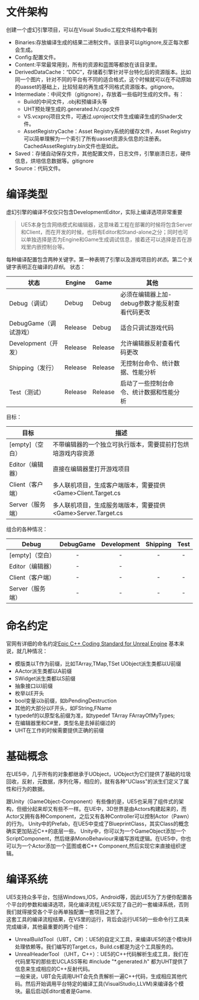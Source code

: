 # 文件架构
创建一个虚幻引擎项目，可以在Visual Studio工程文件结构中看到
- Binaries:存放编译生成的结果二进制文件。该目录可以gitignore,反正每次都会生成。
- Config:配置文件。
- Content:平常最常用到，所有的资源和蓝图等都放在该目录里。
- DerivedDataCache：“DDC”，存储着引擎针对平台特化后的资源版本。比如同一个图片，针对不同的平台有不同的适合格式，这个时候就可以在不动原始的uasset的基础上，比较轻易的再生成不同格式资源版本。gitignore。
- Intermediate：中间文件（gitignore），存放着一些临时生成的文件。有：  
    - Build的中间文件，.obj和预编译头等
    - UHT预处理生成的.generated.h/.cpp文件
    - VS.vcxproj项目文件，可通过.uproject文件生成编译生成的Shader文件。
    - AssetRegistryCache：Asset Registry系统的缓存文件，Asset Registry可以简单理解为一个索引了所有uasset资源头信息的注册表。CachedAssetRegistry.bin文件也是如此。
- Saved：存储自动保存文件，其他配置文件，日志文件，引擎崩溃日志，硬件信息，烘培信息数据等。gitignore
- Source：代码文件。

# 编译类型
虚幻引擎的编译不仅仅只包含DevelopmentEditor，实际上编译选项非常重要
>UE5本身包含网络模式和编辑器，这意味着工程在部署的时候将包含Server和Client，而在开发的时候，也将有Editor和Stand-alone之分；同时也可以单独选择是否为Engine和Game生成调试信息，接着还可以选择是否在游戏里内嵌控制台等。

每种编译配置包含两种关键字。第一种表明了引擎以及游戏项目的*状态*。第二个关键字表明正在编译的*目标*。
状态：

| 状态              | Engine  | Game    | 其他                         |     |
| --------------- | ------- | ------- | -------------------------- | --- |
| Debug（调试）       | Debug   | Debug   | 必须在编辑器上加-debug参数才能反射查看代码更改 |     |
| DebugGame（调试游戏） | Release | Debug   | 适合只调试游戏代码                  |     |
| Development（开发） | Release | Release | 允许编辑器反射查看代码更改              |     |
| Shipping（发行）    | Release | Release | 无控制台命令、统计数据、性能分析           |     |
| Test（测试）        | Release | Release | 启动了一些控制台命令、统计数据和性能分析       |     |
目标：

| 目标           | 描述                                         |
| ------------ | ------------------------------------------ |
| \[empty]（空白） | 不带编辑器的一个独立可执行版本，需要提前打包烘培游戏内容资源             |
| Editor（编辑器）  | 直接在编辑器里打开游戏项目                              |
| Client（客户端）  | 多人联机项目，生成客户端版本，需要提供\<Game>Client.Target.cs |
| Server（服务端）  | 多人联机项目，生成服务端版本，需要提供\<Game>Server.Target.cs |
组合的各种情况：

| Debug        | DebugGame | Development | Shipping | Test |
| ------------ | :-------: | :---------: | :------: | :--: |
| \[empty]（空白） |     -     |      -      |    -     |  -   |
| Editor（编辑器）  |     -     |      -      |          |      |
| Client（客户端）  |     -     |      -      |    -     |  -   |
| Server（服务端）  |     -     |      -      |    -     |  -   |

# 命名约定
官网有详细的命名约定[Epic C++ Coding Standard for Unreal Engine](https://dev.epicgames.com/documentation/en-us/unreal-engine/epic-cplusplus-coding-standard-for-unreal-engine?application_version=5.4)
基本来说，就几种情况：
- 模版类以T作为前缀，比如TArray,TMap,TSet UObject派生类都以U前缀  
- AActor派生类都以A前缀  
- SWidget派生类都以S前缀  
- 抽象接口以I前缀  
- 枚举以E开头  
- bool变量以b前缀，如bPendingDestruction  
- 其他的大部分以F开头，如FString,FName  
- typedef的以原型名前缀为准，如typedef TArray FArrayOfMyTypes;  
- 在编辑器里和C#里，类型名是去掉前缀过的  
- UHT在工作的时候需要提供正确的前缀

# 基础概念
在UE5中，几乎所有的对象都继承于UObject，UObject为它们提供了基础的垃圾回收，反射，元数据，序列化等，相应的，就有各种"UClass"的派生们定义了属性和行为的数据。  

跟Unity（GameObject-Component）有些像的是，UE5也采用了组件式的架构，但细分起来却又有些不一样。在UE中，3D世界是由Actors构建起来的，而Actor又拥有各种Component，之后又有各种Controller可以控制Actor（Pawn）的行为。
Unity中的Prefab，在UE5中变成了BlueprintClass，其实Class的概念确实更加贴近C++的底层一些。  Unity中，你可以为一个GameObject添加一个ScriptComponent，然后继承MonoBehaviour来编写游戏逻辑。在UE5中，你也可以为一个Actor添加一个蓝图或者C++ Component,然后实现它来直接组织逻辑。 

# 编译系统
UE5支持众多平台，包括Windows,IOS，Android等，因此UE5为了方便你配置各个平台的参数和编译选项，简化编译流程,UE5实现了自己的一套编译系统，否则我们就得接受各个平台再单独配置一套项目之苦了。  
这套工具的编译流程结果，在VS里的运行，背后会运行UE5的一些命令行工具来完成编译，其他最重要的两个组件：  
- UnrealBuildTool（UBT，C#）：UE5的自定义工具，来编译UE5的逐个模块并处理依赖等。我们编写的Target.cs，Build.cs都是为这个工具服务的。
- UnrealHeaderTool （UHT，C++）：UE5的C++代码解析生成工具，我们在代码里写的那些宏UCLASS等和 \#include "\*.generated.h" 都为UHT提供了信息来生成相应的C++反射代码。  
一般来说，UBT会先调用UHT会先负责解析一遍C++代码，生成相应其他代码。然后开始调用平台特定的编译工具(VisualStudio,LLVM)来编译各个模块。最后启动Editor或者是Game.